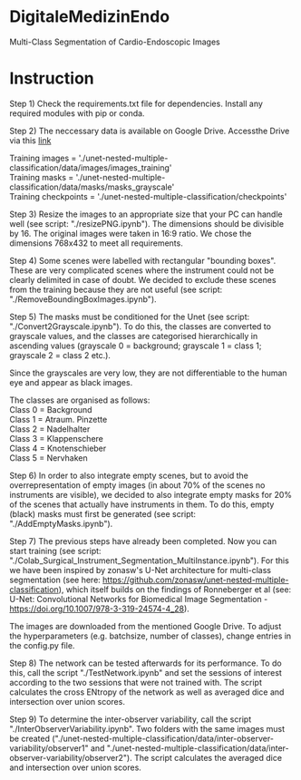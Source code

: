 # DigitaleMedizinEndo

Multi-Class Segmentation of Cardio-Endoscopic Images

# Instruction

Step 1)
Check the requirements.txt file for dependencies. Install any required modules with pip or conda.


Step 2)
The neccessary data is available on Google Drive. Accessthe Drive via this [link](https://drive.google.com/drive/folders/1Y97hKWSQuv8j_5WADxtdRIvG8S__pHIr?usp=sharing)

Training images = './unet-nested-multiple-classification/data/images/images_training'\
Training masks = './unet-nested-multiple-classification/data/masks/masks_grayscale'\
Training checkpoints = './unet-nested-multiple-classification/checkpoints'


Step 3)
Resize the images to an appropriate size that your PC can handle well (see script: "./resizePNG.ipynb"). The dimensions should be divisible by 16. The original images were taken in 16:9 ratio. We chose the dimensions 768x432 to meet all requirements.


Step 4)
Some scenes were labelled with rectangular "bounding boxes". These are very complicated scenes where the instrument could not be clearly delimited in case of doubt. We decided to exclude these scenes from the training because they are not useful (see script: "./RemoveBoundingBoxImages.ipynb").


Step 5)
The masks must be conditioned for the Unet (see script: "./Convert2Grayscale.ipynb"). To do this, the classes are converted to grayscale values, and the classes are categorised hierarchically in ascending values (grayscale 0 = background; grayscale 1 = class 1; grayscale 2 = class 2 etc.). 

Since the grayscales are very low, they are not differentiable to the human eye and appear as black images. 

The classes are organised as follows:\
    Class 0 = Background\
    Class 1 = Atraum. Pinzette\
    Class 2 = Nadelhalter\
    Class 3 = Klappenschere\
    Class 4 = Knotenschieber\
    Class 5 = Nervhaken


Step 6)
In order to also integrate empty scenes, but to avoid the overrepresentation of empty images (in about 70% of the scenes no instruments are visible), we decided to also integrate empty masks for 20% of the scenes that actually have instruments in them. To do this, empty (black) masks must first be generated (see script: "./AddEmptyMasks.ipynb").


Step 7)
The previous steps have already been completed. Now you can start training (see script: "./Colab_Surgical_Instrument_Segmentation_MultiInstance.ipynb"). For this we have been inspired by zonasw's U-Net architecture for multi-class segmentation (see here: https://github.com/zonasw/unet-nested-multiple-classification), which itself builds on the findings of Ronneberger et al (see: U-Net: Convolutional Networks for Biomedical Image Segmentation - https://doi.org/10.1007/978-3-319-24574-4_28). 

The images are downloaded from the mentioned Google Drive. To adjust the hyperparameters (e.g. batchsize, number of classes), change entries in the config.py file.


Step 8)
The network can be tested afterwards for its performance. To do this, call the script "./TestNetwork.ipynb" and set the sessions of interest according to the two sessions that were not trained with. The script calculates the cross ENtropy of the network as well as averaged dice and intersection over union scores. 


Step 9)
To determine the inter-observer variability, call the script "./InterObserverVariability.ipynb". Two folders with the same images must be created ("./unet-nested-multiple-classification/data/inter-observer-variability/observer1" and "./unet-nested-multiple-classification/data/inter-observer-variability/observer2"). The script calculates the averaged dice and intersection over union scores. 

